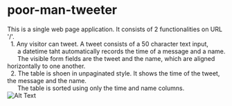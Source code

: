 # poor-man-tweeter

This is a single web page application.
It consists of 2 functionalities on URL '/'.<br/>
&nbsp; 1. Any visitor can tweet. A tweet consists of a 50 character text input, <br />&nbsp; &nbsp; &nbsp; a datetime taht automatically records the time of a message and a name. <br />&nbsp; &nbsp; &nbsp; The visible form fields are the tweet and the name, which are aligned horizontally to one another.<br/>
&nbsp; 2. The table is shoen in unpaginated style. It shows the time of the tweet, the message and the name.<br />&nbsp; &nbsp; &nbsp; The table is sorted using only the time and name columns. <br />
![Alt Text](poormantweeter/assets/poormantweeter.gif)